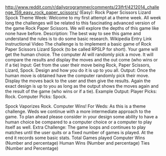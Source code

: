http://www.reddit.com/r/dailyprogrammer/comments/23lfrf/4212014_challenge_159_easy_rock_paper_scissors/
(Easy): Rock Paper Scissors Lizard Spock 
Theme Week:
Welcome to my first attempt at a theme week. All week long the challenges will be related to this fascinating advanced version of the game Rock Paper Scissors. We will explore the depths of this game like none have before.
Description:
The best way to see this game and understand the rules is to do some basic research.
Wikipedia Entry Link
Instructional Video
The challenge is to implement a basic game of Rock Paper Scissors Lizard Spock (to be called RPSLP for short). Your game will get the human choice. The computer AI will randomly pick a move. It will compare the results and display the moves and the out come (who wins or if a tie)
Input:
Get from the user their move being Rock, Paper Scissors, Lizard, Spock. Design and how you do it is up to you all.
Output:
Once the human move is obtained have the computer randomly pick their move. Display the moves back to the user and then give the results.
Again the exact design is up to you as long as the output shows the moves again and the result of the game (who wins or if a tie).
Example Output:
Player Picks: Rock. 
Computer Picks: Spock.

Spock Vaporizes Rock. Computer Wins!
For Weds:
As this is a theme challenge. Weds we continue with a more intermediate approach to the game. To plan ahead please consider in your design some ability to have a human choice be compared to a computer choice or a computer to play itself as well.
Extra Challenge:
The game loops and continues to play matches until the user quits or a fixed number of games is played. At the end it records some basic stats.
Total Games played
Computer Wins (Number and percentage)
Human Wins (Number and percentage)
Ties (Number and Percentage)